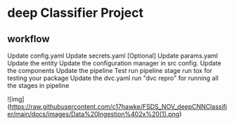 # deep Classifier Project 

## workflow

Update config.yaml
Update secrets.yaml [Optional]
Update params.yaml
Update the entity
Update the configuration manager in src config.
Update the components
Update the pipeline
Test run pipeline stage
run tox for testing your package
Update the dvc.yaml
run "dvc repro" for running all the stages in pipeline

![img] (https://raw.githubusercontent.com/c17hawke/FSDS_NOV_deepCNNClassifier/main/docs/images/Data%20Ingestion%402x%20(1).png) 
